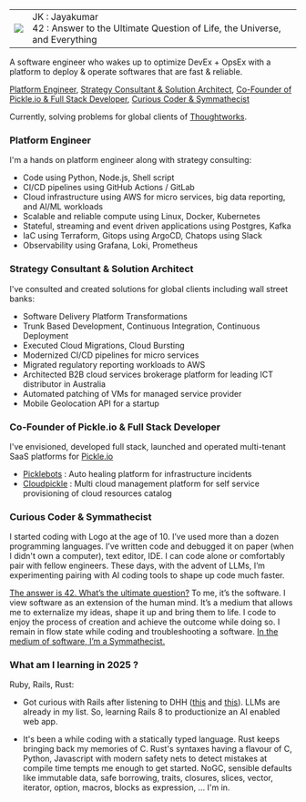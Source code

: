 <table>
  <tr>
    <td><img src="https://github.com/user-attachments/assets/587db1ee-ba19-4b12-bf15-8ceab232db47" /></td>
    <td>JK : Jayakumar <br> 42 : Answer to the Ultimate Question of Life, the Universe, and Everything</td>
  </tr>
</table>

A software engineer who wakes up to optimize DevEx + OpsEx with a platform to deploy & operate softwares that are fast & reliable.

[Platform Engineer](#platform), [Strategy Consultant & Solution Architect](#consulting), [Co-Founder of Pickle.io & Full Stack Developer](#startup), [Curious Coder &  Symmathecist](#coder)

Currently, solving problems for global clients of [Thoughtworks](https://www.thoughtworks.com).

<h3 id="platform">Platform Engineer</h3>

I'm a hands on platform engineer along with strategy consulting:
- Code using Python, Node.js, Shell script
- CI/CD pipelines using GitHub Actions / GitLab
- Cloud infrastructure using AWS for micro services, big data reporting, and AI/ML workloads
- Scalable and reliable compute using Linux, Docker, Kubernetes
- Stateful, streaming and event driven applications using Postgres, Kafka
- IaC using Terraform, Gitops using ArgoCD, Chatops using Slack
- Observability using Grafana, Loki, Prometheus

<h3 id="consulting">Strategy Consultant & Solution Architect</h3>

I've consulted and created solutions for global clients including wall street banks:
- Software Delivery Platform Transformations
- Trunk Based Development, Continuous Integration, Continuous Deployment
- Executed Cloud Migrations, Cloud Bursting
- Modernized CI/CD pipelines for micro services
- Migrated regulatory reporting workloads to AWS
- Architected B2B cloud services brokerage platform for leading ICT distributor in Australia
- Automated patching of VMs for managed service provider
- Mobile Geolocation API for a startup

<h3 id="startup">Co-Founder of Pickle.io & Full Stack Developer</h3>

I've envisioned, developed full stack, launched and operated multi-tenant SaaS platforms for [Pickle.io](https://pickleio.com)
- [Picklebots](https://picklebots.com) : Auto healing platform for infrastructure incidents
- [Cloudpickle](https://cloud.pickleio.com) : Multi cloud management platform for self service provisioning of cloud resources catalog

<h3 id="startup">Curious Coder & Symmathecist</h3>

I started coding with Logo at the age of 10. I’ve used more than a dozen programming languages. I’ve written code and debugged it on paper (when I didn't own a computer), text editor, IDE. I can code alone or comfortably pair with fellow engineers. These days, with the advent of LLMs, I’m experimenting pairing with AI coding tools to shape up code much faster.

[The answer is 42. What’s the ultimate question?](https://simple.wikipedia.org/wiki/42_(answer)) To me, it’s the software. I view software as an extension of the human mind. It’s a medium that allows me to externalize my ideas, shape it up and bring them to life. I code to enjoy the process of creation and achieve the outcome while doing so. I remain in flow state while coding and troubleshooting a software. [In the medium of software, I’m a Symmathecist.](https://www.youtube.com/watch?v=pEQj7fy-Htg)

<h3 id="now">What am I learning in 2025 ?</h3>

Ruby, Rails, Rust:

- Got curious with Rails after listening to DHH ([this](https://www.youtube.com/watch?v=-cEn_83zRFw) and [this](https://www.youtube.com/watch?v=mTa2d3OLXhg)). LLMs are already in my list. So, learning Rails 8 to productionize an AI enabled web app.

- It's been a while coding with a statically typed language. Rust keeps bringing back my memories of C. Rust's syntaxes having a flavour of C, Python, Javascript with modern safety nets to detect mistakes at compile time tempts me enough to get started. NoGC, sensible defaults like immutable data, safe borrowing, traits, closures, slices, vector, iterator, option, macros, blocks as expression, ... I'm in.

